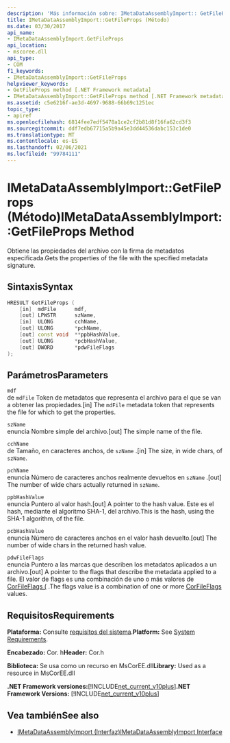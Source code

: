 ```yaml
---
description: 'Más información sobre: IMetaDataAssemblyImport:: GetFileProps ((método)'
title: IMetaDataAssemblyImport::GetFileProps (Método)
ms.date: 03/30/2017
api_name:
- IMetaDataAssemblyImport.GetFileProps
api_location:
- mscoree.dll
api_type:
- COM
f1_keywords:
- IMetaDataAssemblyImport::GetFileProps
helpviewer_keywords:
- GetFileProps method [.NET Framework metadata]
- IMetaDataAssemblyImport::GetFileProps method [.NET Framework metadata]
ms.assetid: c5e6216f-ae3d-4697-9688-66b69c1251ec
topic_type:
- apiref
ms.openlocfilehash: 6814fee7edf5478a1ce2cf2b81d8f16fa62cd3f3
ms.sourcegitcommit: ddf7edb67715a5b9a45e3dd44536dabc153c1de0
ms.translationtype: MT
ms.contentlocale: es-ES
ms.lasthandoff: 02/06/2021
ms.locfileid: "99784111"
---
```

# <a name="imetadataassemblyimportgetfileprops-method"></a><span data-ttu-id="5fa99-103">IMetaDataAssemblyImport::GetFileProps (Método)</span><span class="sxs-lookup"><span data-stu-id="5fa99-103">IMetaDataAssemblyImport::GetFileProps Method</span></span>

<span data-ttu-id="5fa99-104">Obtiene las propiedades del archivo con la firma de metadatos especificada.</span><span class="sxs-lookup"><span data-stu-id="5fa99-104">Gets the properties of the file with the specified metadata signature.</span></span>  
  
## <a name="syntax"></a><span data-ttu-id="5fa99-105">Sintaxis</span><span class="sxs-lookup"><span data-stu-id="5fa99-105">Syntax</span></span>  
  
```cpp  
HRESULT GetFileProps (  
    [in]  mdFile      mdf,
    [out] LPWSTR      szName,
    [in]  ULONG       cchName,
    [out] ULONG       *pchName,
    [out] const void  **ppbHashValue,
    [out] ULONG       *pcbHashValue,
    [out] DWORD       *pdwFileFlags  
);  
```  
  
## <a name="parameters"></a><span data-ttu-id="5fa99-106">Parámetros</span><span class="sxs-lookup"><span data-stu-id="5fa99-106">Parameters</span></span>  

 `mdf`  
 <span data-ttu-id="5fa99-107">de `mdFile` Token de metadatos que representa el archivo para el que se van a obtener las propiedades.</span><span class="sxs-lookup"><span data-stu-id="5fa99-107">[in] The `mdFile` metadata token that represents the file for which to get the properties.</span></span>  
  
 `szName`  
 <span data-ttu-id="5fa99-108">enuncia Nombre simple del archivo.</span><span class="sxs-lookup"><span data-stu-id="5fa99-108">[out] The simple name of the file.</span></span>  
  
 `cchName`  
 <span data-ttu-id="5fa99-109">de Tamaño, en caracteres anchos, de `szName` .</span><span class="sxs-lookup"><span data-stu-id="5fa99-109">[in] The size, in wide chars, of `szName`.</span></span>  
  
 `pchName`  
 <span data-ttu-id="5fa99-110">enuncia Número de caracteres anchos realmente devueltos en `szName` .</span><span class="sxs-lookup"><span data-stu-id="5fa99-110">[out] The number of wide chars actually returned in `szName`.</span></span>  
  
 `ppbHashValue`  
 <span data-ttu-id="5fa99-111">enuncia Puntero al valor hash.</span><span class="sxs-lookup"><span data-stu-id="5fa99-111">[out] A pointer to the hash value.</span></span> <span data-ttu-id="5fa99-112">Este es el hash, mediante el algoritmo SHA-1, del archivo.</span><span class="sxs-lookup"><span data-stu-id="5fa99-112">This is the hash, using the SHA-1 algorithm, of the file.</span></span>  
  
 `pcbHashValue`  
 <span data-ttu-id="5fa99-113">enuncia Número de caracteres anchos en el valor hash devuelto.</span><span class="sxs-lookup"><span data-stu-id="5fa99-113">[out] The number of wide chars in the returned hash value.</span></span>  
  
 `pdwFileFlags`  
 <span data-ttu-id="5fa99-114">enuncia Puntero a las marcas que describen los metadatos aplicados a un archivo.</span><span class="sxs-lookup"><span data-stu-id="5fa99-114">[out] A pointer to the flags that describe the metadata applied to a file.</span></span> <span data-ttu-id="5fa99-115">El valor de flags es una combinación de uno o más valores de [CorFileFlags (](corfileflags-enumeration.md) .</span><span class="sxs-lookup"><span data-stu-id="5fa99-115">The flags value is a combination of one or more [CorFileFlags](corfileflags-enumeration.md) values.</span></span>  
  
## <a name="requirements"></a><span data-ttu-id="5fa99-116">Requisitos</span><span class="sxs-lookup"><span data-stu-id="5fa99-116">Requirements</span></span>  

 <span data-ttu-id="5fa99-117">**Plataforma:** Consulte [requisitos del sistema](../../get-started/system-requirements.md).</span><span class="sxs-lookup"><span data-stu-id="5fa99-117">**Platform:** See [System Requirements](../../get-started/system-requirements.md).</span></span>  
  
 <span data-ttu-id="5fa99-118">**Encabezado:** Cor. h</span><span class="sxs-lookup"><span data-stu-id="5fa99-118">**Header:** Cor.h</span></span>  
  
 <span data-ttu-id="5fa99-119">**Biblioteca:** Se usa como un recurso en MsCorEE.dll</span><span class="sxs-lookup"><span data-stu-id="5fa99-119">**Library:** Used as a resource in MsCorEE.dll</span></span>  
  
 <span data-ttu-id="5fa99-120">**.NET Framework versiones:**[!INCLUDE[net_current_v10plus](../../../../includes/net-current-v10plus-md.md)]</span><span class="sxs-lookup"><span data-stu-id="5fa99-120">**.NET Framework Versions:** [!INCLUDE[net_current_v10plus](../../../../includes/net-current-v10plus-md.md)]</span></span>  
  
## <a name="see-also"></a><span data-ttu-id="5fa99-121">Vea también</span><span class="sxs-lookup"><span data-stu-id="5fa99-121">See also</span></span>

- [<span data-ttu-id="5fa99-122">IMetaDataAssemblyImport (Interfaz)</span><span class="sxs-lookup"><span data-stu-id="5fa99-122">IMetaDataAssemblyImport Interface</span></span>](imetadataassemblyimport-interface.md)
